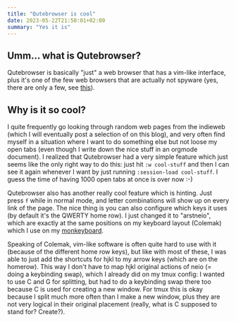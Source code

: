 ```yaml
---
title: "Qutebrowser is cool"
date: 2023-05-22T21:50:01+02:00
summary: "Yes it is"
---
```


## Umm... what is Qutebrowser?

Qutebrowser is basically "just" a web browser that has a vim-like interface, plus it's one of the few web browsers that are actually not spyware (yes, there are only a few, see [this](https://spyware.neocities.org/articles/)).

## Why is it so cool?

I quite frequently go looking through random web pages from the indieweb (which I will eventually post a selection of on this blog), and very often find myself in a situation where I want to do something else but not loose my open tabs (even though I write down the nice stuff in an orgmode document). I realized that Qutebrowser had a very simple feature which just seems like the only right way to do this: just hit `:w cool-stuff` and then I can see it again whenever I want by just running `:session-load cool-stuff`. I guess the time of having 1000 open tabs at once is over now :-)

Qutebrowser also has another really cool feature which is hinting. Just press `f` while in normal mode, and letter combinations will show up on every link of the page. The nice thing is you can also configure which keys it uses (by default it's the QWERTY home row). I just changed it to "arstneio", which are exactly at the same positions on my keyboard layout (Colemak) which I use on my [monkeyboard](/posts/split_keyboard).

Speaking of Colemak, vim-like software is often quite hard to use with it (because of the different home row keys), but like with most of these, I was able to just add the shortcuts for hjkl to my arrow keys (which are on the homerow). This way I don't have to map hjkl original actions of neio (= doing a keybinding swap), which I already did on my tmux config: I wanted to use C and G for splitting, but had to do a keybinding swap there too because C is used for creating a new window. For tmux this is okay because I split much more often than I make a new window, plus they are not very logical in their original placement (really, what is C supposed to stand for? Create?).


